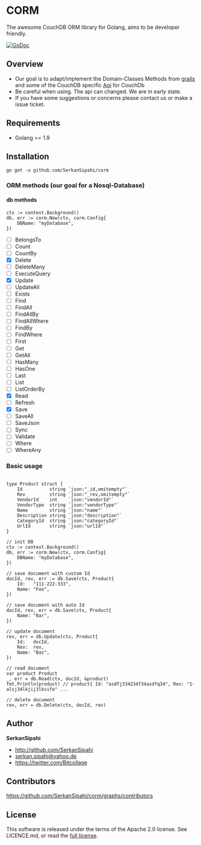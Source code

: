 # CORM

The awesome CouchDB ORM library for Golang, aims to be developer friendly.

[![GoDoc](https://godoc.org/github.com/SerkanSipahi/corm?status.svg)](https://godoc.org/github.com/SerkanSipahi/corm)

## Overview

* Our goal is to adapt/implement the Domain-Classes Methods from [grails](http://docs.grails.org/latest/ref/Domain%20Classes/save.html) and some of the CouchDB specific [Api](https://godoc.org/github.com/flimzy/kivik) for CouchDb
* Be careful when using. The api can changed. We are in early state.
* If you have some suggestions or concerns please contact us or make a issue ticket.

## Requirements

* Golang >= 1.9

## Installation

```golang
go get -u github.com/SerkanSipahi/corm
```

### ORM methods (our goal for a Nosql-Database)

#### db methods

```golang
ctx := context.Background()
db, err := corm.New(ctx, corm.Config{
    DBName: "myDatabase",
})
```

- [ ] BelongsTo
- [ ] Count
- [ ] CountBy
- [x] Delete
- [ ] DeleteMany
- [ ] ExecuteQuery
- [x] Update
- [ ] UpdateAll
- [ ] Exists
- [ ] Find
- [ ] FindAll
- [ ] FindAllBy
- [ ] FindAllWhere
- [ ] FindBy
- [ ] FindWhere
- [ ] First
- [ ] Get
- [ ] GetAll
- [ ] HasMany
- [ ] HasOne
- [ ] Last
- [ ] List
- [ ] ListOrderBy
- [x] Read
- [ ] Refresh
- [x] Save
- [ ] SaveAll
- [ ] SaveJson
- [ ] Sync
- [ ] Validate
- [ ] Where
- [ ] WhereAny

### Basic usage
```golang

type Product struct {
	Id          string `json:"_id,omitempty"`
	Rev         string `json:"_rev,omitempty"`
	VendorId    int    `json:"vendorId"`
	VendorType  string `json:"vendorType"`
	Name        string `json:"name"`
	Description string `json:"description"`
	CategoryId  string `json:"categoryId"`
	UrlId       string `json:"urlId"`
}

// init DB
ctx := context.Background()
db, err := corm.New(ctx, corm.Config{
    DBName: "myDatabase",
})

// save document with custom Id
docId, rev, err := db.Save(ctx, Product{
    Id:   "111-222-333",
    Name: "Foo",
})

// save document with auto Id
docId, rev, err = db.Save(ctx, Product{
    Name: "Bar",
})

// update document
rev, err = db.Update(ctx, Product{
    Id:   docId,
    Rev:  rev,
    Name: "Baz",
})

// read document
var product Product
_, err = db.Read(ctx, docId, &product)
fmt.Println(product) // product{ Id: "asdfj334234f34asdfq34", Rev: "1-alsj34lkjij3lksife" ...

// delete document
rev, err = db.Delete(ctx, docId, rev)
```

## Author

**SerkanSipahi**

* <http://github.com/SerkanSipahi>
* <serkan.sipahi@yahoo.de>
* <https://twitter.com/Bitcollage>

## Contributors

https://github.com/SerkanSipahi/corm/graphs/contributors

## License

This software is released under the terms of the Apache 2.0 license. See LICENCE.md, or read the [full license](http://www.apache.org/licenses/LICENSE-2.0).